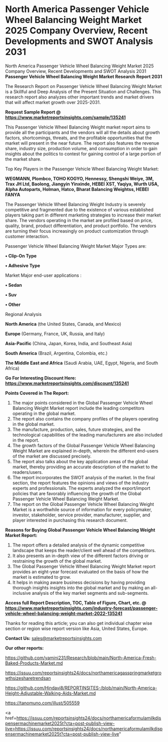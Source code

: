 # North America Passenger Vehicle Wheel Balancing Weight Market 2025 Company Overview, Recent Developments and SWOT Analysis 2031
 North America Passenger Vehicle Wheel Balancing Weight Market 2025 Company Overview, Recent Developments and SWOT Analysis 2031
<strong>Passenger Vehicle Wheel Balancing Weight Market Research Report 2031</strong>

The Research Report on Passenger Vehicle Wheel Balancing Weight Market is a Skillful and Deep Analysis of the Present Situation and Challenges. This research report also analyzes other important trends and market drivers that will affect market growth over 2025-2031.

<strong>Request Sample Report @ <a href=https://www.marketreportsinsights.com/sample/135241>https://www.marketreportsinsights.com/sample/135241</a></strong>

This Passenger Vehicle Wheel Balancing Weight market report aims to provide all the participants and the vendors will all the details about growth factors, shortcomings, threats, and the profitable opportunities that the market will present in the near future. The report also features the revenue share, industry size, production volume, and consumption in order to gain insights about the politics to contest for gaining control of a large portion of the market share.

Top Key Players in the Passenger Vehicle Wheel Balancing Weight Market:

<strong>WEGMANN, Plombco, TOHO KOGYO, Hennessy, Shengshi Weiye, 3M, Trax JH Ltd, Baolong, Jiangyin Yinxinde, HEBEI XST, Yaqiya, Wurth USA, Alpha Autoparts, Holman, Hatco, Bharat Balancing Weightss, HEBEI FANYA</strong>

The Passenger Vehicle Wheel Balancing Weight Industry is severely competitive and fragmented due to the existence of various established players taking part in different marketing strategies to increase their market share. The vendors operating in the market are profiled based on price, quality, brand, product differentiation, and product portfolio. The vendors are turning their focus increasingly on product customization through customer interaction.

Passenger Vehicle Wheel Balancing Weight Market Major Types are:

<strong>• Clip-On Type

• Adhesive Type</strong>

Market Major end-user applications :

<strong>• Sedan

• Suv

• Other</strong>

Regional Analysis

</u><strong><b>North America</b></strong> (the United States, Canada, and Mexico)

<strong><b>Europe </b></strong>(Germany, France, UK, Russia, and Italy)

<strong><b>Asia-Pacific</b></strong> (China, Japan, Korea, India, and Southeast Asia)

<strong><b>South America</b></strong> (Brazil, Argentina, Colombia, etc.)

<strong><b>The Middle East and Africa</b></strong> (Saudi Arabia, UAE, Egypt, Nigeria, and South Africa)

<strong>Go For Interesting Discount Here: <a href=https://www.marketreportsinsights.com/discount/135241>https://www.marketreportsinsights.com/discount/135241</a></strong>

<strong>Points Covered in The Report:</strong>
<ol>
  <li>The major points considered in the Global Passenger Vehicle Wheel Balancing Weight Market report include the leading competitors operating in the global market.</li>
  <li>The report also contains the company profiles of the players operating in the global market.</li>
  <li>The manufacture, production, sales, future strategies, and the technological capabilities of the leading manufacturers are also included in the report.</li>
  <li>The growth factors of the Global Passenger Vehicle Wheel Balancing Weight Market are explained in-depth, wherein the different end-users of the market are discussed precisely.</li>
  <li>The report also talks about the key application areas of the global market, thereby providing an accurate description of the market to the readers/users.</li>
  <li>The report incorporates the SWOT analysis of the market. In the final section, the report features the opinions and views of the industry experts and professionals. The experts analyzed the export/import policies that are favorably influencing the growth of the Global Passenger Vehicle Wheel Balancing Weight Market.</li>
  <li>The report on the Global Passenger Vehicle Wheel Balancing Weight Market is a worthwhile source of information for every policymaker, investor, stakeholder, service provider, manufacturer, supplier, and player interested in purchasing this research document.</li>
</ol>
<strong>Reasons for Buying Global Passenger Vehicle Wheel Balancing Weight Market Report:</strong>

<ol>
  <li>The report offers a detailed analysis of the dynamic competitive landscape that keeps the reader/client well ahead of the competitors.</li>
  <li>It also presents an in-depth view of the different factors driving or restraining the growth of the global market.</li>
  <li>The Global Passenger Vehicle Wheel Balancing Weight Market report provides an eight-year forecast evaluated on the basis of how the market is estimated to grow.</li>
  <li>It helps in making aware business decisions by having providing thorough insights insights into the global market and by making an all-inclusive analysis of the key market segments and sub-segments.</li>
</ol>
<strong>Access full Report Description, TOC, Table of Figure, Chart, etc. @ <a href=https://www.marketreportsinsights.com/industry-forecast/passenger-vehicle-wheel-balancing-weight-market-2022-135241>https://www.marketreportsinsights.com/industry-forecast/passenger-vehicle-wheel-balancing-weight-market-2022-135241</a></strong>


Thanks for reading this article; you can also get individual chapter wise section or region wise report version like Asia, United States, Europe.

<strong>Contact Us:</strong>
sales@marketreportsinsights.com

<strong>Our other reports:</strong>

<a href=https://github.com/yamini231/Research/blob/main/North-America-Fresh-Baked-Products-Market.md>https://github.com/yamini231/Research/blob/main/North-America-Fresh-Baked-Products-Market.md</a>

<a href=https://issuu.com/reportsinsights24/docs/northamericagasspringmarketgrowthsizesharetrendsan>https://issuu.com/reportsinsights24/docs/northamericagasspringmarketgrowthsizesharetrendsan</a>

<a href=https://github.com/Hindavi8/REPORTINSITES-/blob/main/North-America-Height-Adjustable-Walking-Aids-Market.md>https://github.com/Hindavi8/REPORTINSITES-/blob/main/North-America-Height-Adjustable-Walking-Aids-Market.md</a>

<a href=https://tanomuno.com/illust/505559>https://tanomuno.com/illust/505559</a>

<a href=https://issuu.com/reportsinsights24/docs/northamericaformulamilkdispensermachinemarket2025t?cta=post-publish-view-live>https://issuu.com/reportsinsights24/docs/northamericaformulamilkdispensermachinemarket2025t?cta=post-publish-view-live</a>"
